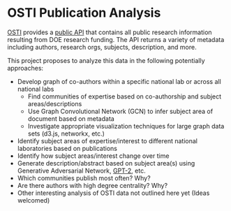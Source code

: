 # OSTI Publication Analysis
[OSTI](https://www.osti.gov/) provides a [public API](https://www.osti.gov/api/v1/docs) that contains all public research information resulting from DOE research funding. The API returns a variety of metadata including authors, research orgs, subjects, description, and more.

This project proposes to analyze this data in the following potentially approaches:
- Develop graph of co-authors within a specific national lab or across all national labs
    - Find communities of expertise based on co-authorship and subject areas/descriptions
    - Use Graph Convolutional Network (GCN) to infer subject area of document based on metadata
    - Investigate appropriate visualization techniques for large graph data sets (d3.js, networkx, etc.)
- Identify subject areas of expertise/interest to different national laboratories based on publications
- Identify how subject areas/interest change over time
- Generate description/abstract based on subject area(s) using Generative Adversarial Network, [GPT-2](https://github.com/openai/gpt-2), etc.
- Which communities publish most often? Why?
- Are there authors with high degree centrality? Why?
- Other interesting analysis of OSTI data not outlined here yet (Ideas welcomed)

